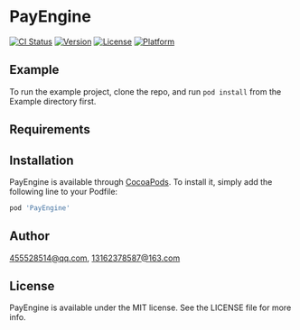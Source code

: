 # PayEngine

[![CI Status](https://img.shields.io/travis/455528514@qq.com/PayEngine.svg?style=flat)](https://travis-ci.org/455528514@qq.com/PayEngine)
[![Version](https://img.shields.io/cocoapods/v/PayEngine.svg?style=flat)](https://cocoapods.org/pods/PayEngine)
[![License](https://img.shields.io/cocoapods/l/PayEngine.svg?style=flat)](https://cocoapods.org/pods/PayEngine)
[![Platform](https://img.shields.io/cocoapods/p/PayEngine.svg?style=flat)](https://cocoapods.org/pods/PayEngine)

## Example

To run the example project, clone the repo, and run `pod install` from the Example directory first.

## Requirements

## Installation

PayEngine is available through [CocoaPods](https://cocoapods.org). To install
it, simply add the following line to your Podfile:

```ruby
pod 'PayEngine'
```

## Author

455528514@qq.com, 13162378587@163.com

## License

PayEngine is available under the MIT license. See the LICENSE file for more info.
